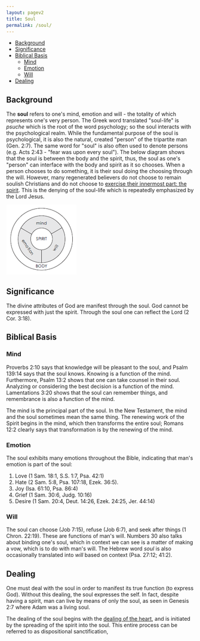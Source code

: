 ```yaml
---
layout: pagev2
title: Soul
permalink: /soul/
---
```

- [Background](#background)
- [Significance](#significance)
- [Biblical Basis](#biblical-basis)
  - [Mind](#mind)
  - [Emotion](#emotion)
  - [Will](#will)
- [Dealing](#dealing)

## Background

The **soul** refers to one's mind, emotion and will - the totality of which represents one's very person. The Greek word translated "soul-life" is *psuche* which is the root of the word psychology; so the soul interacts with the psychological realm. While the fundamental purpose of the soul is psychological, it is also the natural, created "person" of the tripartite man (Gen. 2:7). The same word for "soul" is also often used to denote persons (e.g. Acts 2:43 - "fear was upon every soul"). The below diagram shows that the soul is between the body and the spirit, thus, the soul as one's "person" can interface with the body and spirit as it so chooses. When a person chooses to do something, it is their soul doing the choosing through the will. However, many regenerated believers do not choose to remain soulish Christians and do not choose to [exercise their innermost part: the spirit](../exercising_the_spirit). This is the denying of the soul-life which is repeatedly emphasized by the Lord Jesus.

![diagram of soul](../img/WL64-03-20EconomyGod06_2_chart.png)

## Significance

The divine attributes of God are manifest through the soul. God cannot be expressed with just the spirit. Through the soul one can reflect the Lord (2 Cor. 3:18).

## Biblical Basis

### Mind

Proverbs 2:10 says that knowledge will be pleasant to the soul, and Psalm 139:14 says that the soul knows. Knowing is a function of the mind. Furthermore, Psalm 13:2 shows that one can take counsel in their soul. Analyzing or considering the best decision is a function of the mind. Lamentations 3:20 shows that the soul can remember things, and remembrance is also a function of the mind.

The mind is the principal part of the soul. In the New Testament, the mind and the soul sometimes mean the same thing. The renewing work of the Spirit begins in the mind, which then transforms the entire soul; Romans 12:2 clearly says that transformation is by the renewing of the mind.

### Emotion

The soul exhibits many emotions throughout the Bible, indicating that man's emotion is part of the soul:

1. Love (1 Sam. 18:1, S.S. 1:7, Psa. 42:1)
2. Hate (2 Sam. 5:8, Psa. 107:18, Ezek. 36:5). 
3. Joy (Isa. 61:10, Psa. 86:4)
4. Grief (1 Sam. 30:6, Judg. 10:16)
5. Desire (1 Sam. 20:4, Deut. 14:26, Ezek. 24:25, Jer. 44:14)

### Will

The soul can choose (Job 7:15), refuse (Job 6:7), and seek after things (1 Chron. 22:19). These are functions of man's will. Numbers 30 also talks about binding one's soul, which in context we can see is a matter of making a vow, which is to do with man's will. The Hebrew word *soul* is also occasionally translated into *will* based on context (Psa. 27:12; 41:2).

## Dealing

One must deal with the soul in order to manifest its true function (to express God). Without this dealing, the soul expresses the self. In fact, despite having a spirit, man can live by means of only the soul, as seen in Genesis 2:7 where Adam was a living soul. 

The dealing of the soul begins with the [dealing of the heart](../dealing_with_heart), and is initiated by the spreading of the spirit into the soul. This entire process can be referred to as dispositional sanctification, 
